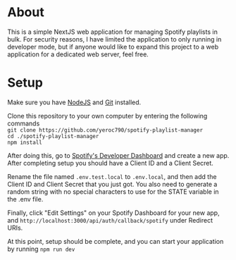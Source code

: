 # About

This is a simple NextJS web application for managing Spotify playlists in bulk. For security reasons, I have limited the application to only running in developer mode, but if anyone would like to expand this project to a web application for a dedicated web server, feel free.

# Setup

Make sure you have [NodeJS](https://nodejs.org/en/download/) and [Git](https://git-scm.com/downloads) installed.

Clone this repository to your own computer by entering the following commands  
`git clone https://github.com/yeroc790/spotify-playlist-manager`  
`cd ./spotify-playlist-manager`  
`npm install`

After doing this, go to [Spotify's Developer Dashboard](https://developer.spotify.com/dashboard/login) and create a new app.
After completing setup you should have a Client ID and a Client Secret.

Rename the file named `.env.test.local` to `.env.local`, and then add the Client ID and Client Secret that you just got.
You also need to generate a random string with no special characters to use for the STATE variable in the .env file.

Finally, click "Edit Settings" on your Spotify Dashboard for your new app, and `http://localhost:3000/api/auth/callback/spotify` under Redirect URIs.

At this point, setup should be complete, and you can start your application by running
`npm run dev`
